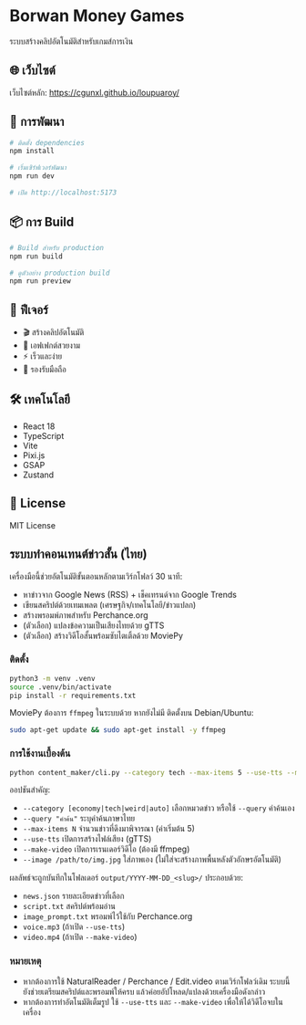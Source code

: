 # Borwan Money Games

ระบบสร้างคลิปอัตโนมัติสำหรับเกมส์การเงิน

## 🌐 เว็บไซต์

เว็บไซต์หลัก: https://cgunxl.github.io/loupuaroy/

## 🚀 การพัฒนา

```bash
# ติดตั้ง dependencies
npm install

# เริ่มเซิร์ฟเวอร์พัฒนา
npm run dev

# เปิด http://localhost:5173
```

## 📦 การ Build

```bash
# Build สำหรับ production
npm run build

# ดูตัวอย่าง production build
npm run preview
```

## 🎯 ฟีเจอร์

- 🎬 สร้างคลิปอัตโนมัติ
- 🎨 เอฟเฟกต์สวยงาม
- ⚡ เร็วและง่าย
- 📱 รองรับมือถือ

## 🛠️ เทคโนโลยี

- React 18
- TypeScript
- Vite
- Pixi.js
- GSAP
- Zustand

## 📄 License

MIT License

## ระบบทำคอนเทนต์ข่าวสั้น (ไทย)

เครื่องมือนี้ช่วยอัตโนมัติขั้นตอนหลักตามเวิร์กโฟลว์ 30 นาที:
- หาข่าวจาก Google News (RSS) + เช็คเทรนด์จาก Google Trends
- เขียนสคริปต์ด้วยเทมเพลต (เศรษฐกิจ/เทคโนโลยี/ข่าวแปลก)
- สร้างพรอมพ์ภาพสำหรับ Perchance.org
- (ตัวเลือก) แปลงข้อความเป็นเสียงไทยด้วย gTTS
- (ตัวเลือก) สร้างวิดีโอสั้นพร้อมซับไตเติ้ลด้วย MoviePy

### ติดตั้ง

```bash
python3 -m venv .venv
source .venv/bin/activate
pip install -r requirements.txt
```

MoviePy ต้องการ `ffmpeg` ในระบบด้วย หากยังไม่มี ติดตั้งบน Debian/Ubuntu:
```bash
sudo apt-get update && sudo apt-get install -y ffmpeg
```

### การใช้งานเบื้องต้น

```bash
python content_maker/cli.py --category tech --max-items 5 --use-tts --make-video
```

ออปชันสำคัญ:
- `--category [economy|tech|weird|auto]` เลือกหมวดข่าว หรือใช้ `--query` คำค้นเอง
- `--query "คำค้น"` ระบุคำค้นภาษาไทย
- `--max-items N` จำนวนข่าวที่ดึงมาพิจารณา (ค่าเริ่มต้น 5)
- `--use-tts` เปิดการสร้างไฟล์เสียง (gTTS)
- `--make-video` เปิดการเรนเดอร์วิดีโอ (ต้องมี ffmpeg)
- `--image /path/to/img.jpg` ใส่ภาพเอง (ไม่ใส่จะสร้างภาพพื้นหลังตัวอักษรอัตโนมัติ)

ผลลัพธ์จะถูกบันทึกในโฟลเดอร์ `output/YYYY-MM-DD_<slug>/` ประกอบด้วย:
- `news.json` รายละเอียดข่าวที่เลือก
- `script.txt` สคริปต์พร้อมอ่าน
- `image_prompt.txt` พรอมพ์ไว้ใช้กับ Perchance.org
- `voice.mp3` (ถ้าเปิด `--use-tts`)
- `video.mp4` (ถ้าเปิด `--make-video`)

### หมายเหตุ
- หากต้องการใช้ NaturalReader / Perchance / Edit.video ตามเวิร์กโฟลว์เดิม ระบบนี้ยังช่วยเตรียมสคริปต์และพรอมพ์ให้ครบ แล้วค่อยอัปโหลด/แปลงด้วยเครื่องมือดังกล่าว
- หากต้องการทำอัตโนมัติเต็มรูป ใช้ `--use-tts` และ `--make-video` เพื่อให้ได้วิดีโอจบในเครื่อง